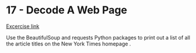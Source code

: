 
# 17 - Decode A Web Page

[Excercise link](https://www.practicepython.org/exercise/2014/06/06/17-decode-a-web-page.html)

Use the  BeautifulSoup  and  requests  Python packages to print out a list of all the article titles on the  New York Times homepage .
